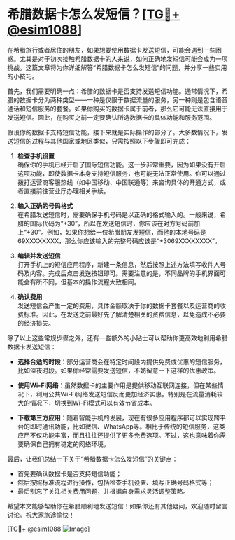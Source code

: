 # 希腊数据卡怎么发短信？[[TG💪+ @esim1088](https://t.me/s/esim1088)]

在希腊旅行或者居住的朋友，如果想要使用数据卡发送短信，可能会遇到一些困惑。尤其是对于初次接触希腊数据卡的人来说，如何正确地发短信可能会成为一项挑战。这篇文章将为你详细解答“希腊数据卡怎么发短信”的问题，并分享一些实用的小技巧。

首先，我们需要明确一点：希腊的数据卡是否支持发送短信功能。通常情况下，希腊的数据卡分为两种类型——一种是仅限于数据流量的服务，另一种则是包含语音通话和短信服务的套餐。如果你购买的数据卡属于前者，那么它可能无法直接用于发送短信。因此，在购买之前一定要确认所选数据卡的具体功能和服务范围。

假设你的数据卡支持短信功能，接下来就是实际操作的部分了。大多数情况下，发送短信的过程与其他国家或地区类似，只需按照以下步骤即可完成：

1. **检查手机设置**  
   确保你的手机已经开启了国际短信功能。这一步非常重要，因为如果没有开启这项功能，即使数据卡本身支持短信服务，也可能无法正常使用。你可以通过拨打运营商客服热线（如中国移动、中国联通等）来咨询具体的开通方式，或者直接前往营业厅办理相关手续。

2. **输入正确的号码格式**  
   在希腊发送短信时，需要确保手机号码是以正确的格式输入的。一般来说，希腊的国际代码为“+30”，所以在发送短信时，你应该在对方号码前加上“+30”。例如，如果你想给一位希腊朋友发短信，而他的本地号码是69XXXXXXXX，那么你应该输入的完整号码应该是“+3069XXXXXXXX”。

3. **编辑并发送短信**  
   打开手机上的短信应用程序，新建一条信息，然后按照上述方法填写收件人号码及内容。完成后点击发送按钮即可。需要注意的是，不同品牌的手机界面可能会有所不同，但基本的操作流程大致相同。

4. **确认费用**  
   发送短信会产生一定的费用，具体金额取决于你的数据卡套餐以及运营商的收费标准。因此，在发送之前最好先了解清楚相关的资费信息，以免造成不必要的经济损失。

除了以上这些常规步骤之外，还有一些额外的小贴士可以帮助你更高效地利用希腊数据卡发送短信：

- **选择合适的时段**：部分运营商会在特定时间段内提供免费或优惠的短信服务，比如深夜时段。如果你经常需要发送短信，不妨留意一下这样的优惠政策。
  
- **使用Wi-Fi网络**：虽然数据卡的主要作用是提供移动互联网连接，但在某些情况下，利用公共Wi-Fi网络发送短信反而更加经济实惠。特别是在流量消耗较大的情况下，切换到Wi-Fi模式可以有效节省成本。

- **下载第三方应用**：随着智能手机的发展，现在有很多应用程序都可以实现跨平台的即时通讯功能，比如微信、WhatsApp等。相比于传统的短信服务，这类应用不仅功能丰富，而且往往还提供了更多免费选项。不过，这也意味着你需要确保自己拥有稳定的网络环境。

最后，让我们总结一下关于“希腊数据卡怎么发短信”的关键点：
- 首先要确认数据卡是否支持短信功能；
- 然后按照标准流程进行操作，包括检查手机设置、填写正确号码格式等；
- 最后别忘了关注相关费用问题，并根据自身需求灵活调整策略。

希望本文能够帮助你在希腊顺利地发送短信！如果你还有其他疑问，欢迎随时留言讨论。祝大家旅途愉快！

[[TG💪+ @esim1088](https://t.me/s/esim1088) ![Image](https://i.postimg.cc/4NQfJmqS/Snipaste-2025-05-13-00-14-12.png)]